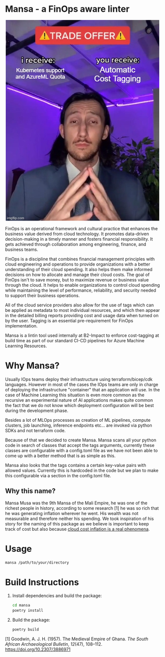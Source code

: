 # Mansa - a FinOps aware linter


<p align="center">
<img src="./docs/images/meme.jpg">
</p>

FinOps is an operational framework and cultural practice that enhances the business value derived from cloud technology. It promotes data-driven decision-making in a timely manner and fosters financial responsibility. It gets achieved through collaboration among engineering, finance, and business teams.

FinOps is a discipline that combines financial management principles with cloud engineering and operations to provide organizations with a better understanding of their cloud spending. It also helps them make informed decisions on how to allocate and manage their cloud costs. The goal of FinOps isn't to save money, but to maximize revenue or business value through the cloud. It helps to enable organizations to control cloud spending while maintaining the level of performance, reliability, and security needed to support their business operations.

All of the cloud service providers also allow for the use of tags which can be applied as metadata to most individual resources, and which then appear in the detailed billing reports providing cost and usage data when turned on by the user. Tagging is an essential pre-requirement for FinOps implementation.

Mansa is a lintin tool used internally at B2-Impact to enforce cost-tagging at build time as part of our standard CI-CD pipelines for Azure Machine Learning Resources.

# Why Mansa?

Usually IOps teams deploy their infrastructure using terraform/bicep/cdk languages. However in most of the cases the IOps teams are only in charge of deploying the infrastructure "container" that an application will use. In the case of Machine Learning this situation is even more common as the recursive an experimental nature of AI applications makes quite common the fact that we do not know which deployment configuration will be best during the development phase.

Besides a lot of MLOps processes as creation of ML pipelines, compute clusters, job launching, inference endpoints etc... are invoked via python SDKs and not terraform code.

Because of that we decided to create Mansa. Mansa scans all your python code in search of classes that accept the tags arguments, currently these classes are configurable with a config.toml file as we have not been able to come up with a better method that is as simple as this.

Mansa also looks that the tags contains a certain key-value pairs with allowed values. Currently this is hardcoded in the code but we plan to make this configurable via a section in the config.toml file.

## Why this name?

Mansa Musa was the 9th Mansa of the Mali Empire, he was one of the richest people in history, according to some research \[1\] he was so rich that he was generating inflation wherever he went. His wealth was not measurable and therefore neither his spending. We took inspiration of his story for the naming of this package as we believe is important to keep track of cost but also because [cloud cost inflation is a real phenomena](https://www.techtarget.com/searchcio/news/366570542/Cloud-costs-continue-to-rise-in-2024#:~:text=The%20cloud%20inflation%20trend%20looks,pattern%20of%20rising%20cloud%20costs.).

# Usage

``` bash
mansa /path/to/your/directory
```

# Build Instructions

1.  Install dependencies and build the package:

    ``` bash
    cd mansa
    poetry install
    ```

2.  Build the package:

    ``` bash
    poetry build
    ```

\[1\] Goodwin, A. J. H. (1957). The Medieval Empire of Ghana. *The South African Archaeological Bulletin*, *12*(47), 108–112. https://doi.org/10.2307/3886971
